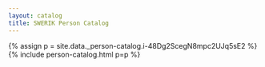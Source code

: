 ```yaml
---
layout: catalog
title: SWERIK Person Catalog
---
```

{% assign p = site.data._person-catalog.i-48Dg2ScegN8mpc2UJq5sE2 %}
{% include person-catalog.html p=p %}

